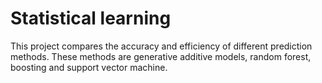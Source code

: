 # Statistical learning 

This project compares the accuracy and efficiency of different prediction methods. These methods are generative additive models, random forest, boosting and support 
vector machine.
